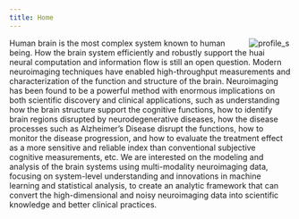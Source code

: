 ```yaml
---
title: Home
---
```


[<img src="/img/profile_shuai.jpg" style="max-width:15%;min-width:40px;float:right;" alt="profile_shuai" />](https://ise.washington.edu/people/faculty/huang)

Human brain is the most complex system known to human being. How the brain system efficiently and robustly support the neural computation and information flow is still an open question. Modern neuroimaging techniques have enabled high-throughput measurements and characterization of the function and structure of the brain. Neuroimaging has been found to be a powerful method with enormous implications on both scientific discovery and clinical applications, such as understanding how the brain structure support the cognitive functions, how to identify brain regions disrupted by neurodegenerative diseases, how the disease processes such as Alzheimer’s Disease disrupt the functions, how to monitor the disease progression, and how to evaluate the treatment effect as a more sensitive and reliable index than conventional subjective cognitive measurements, etc. We are interested on the modeling and analysis of the brain systems using multi-modality neuroimaging data, focusing on system-level understanding and innovations in machine learning and statistical analysis, to create an analytic framework that can convert the high-dimensional and noisy neuroimaging data into scientific knowledge and better clinical practices.